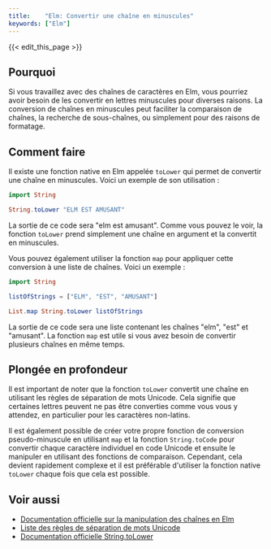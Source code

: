 ```yaml
---
title:    "Elm: Convertir une chaîne en minuscules"
keywords: ["Elm"]
---
```


{{< edit_this_page >}}

## Pourquoi

Si vous travaillez avec des chaînes de caractères en Elm, vous pourriez avoir besoin de les convertir en lettres minuscules pour diverses raisons. La conversion de chaînes en minuscules peut faciliter la comparaison de chaînes, la recherche de sous-chaînes, ou simplement pour des raisons de formatage.

## Comment faire

Il existe une fonction native en Elm appelée `toLower` qui permet de convertir une chaîne en minuscules. Voici un exemple de son utilisation :

```Elm
import String

String.toLower "ELM EST AMUSANT"
```

La sortie de ce code sera "elm est amusant". Comme vous pouvez le voir, la fonction `toLower` prend simplement une chaîne en argument et la convertit en minuscules.

Vous pouvez également utiliser la fonction `map` pour appliquer cette conversion à une liste de chaînes. Voici un exemple :

```Elm
import String

listOfStrings = ["ELM", "EST", "AMUSANT"]

List.map String.toLower listOfStrings
```

La sortie de ce code sera une liste contenant les chaînes "elm", "est" et "amusant". La fonction `map` est utile si vous avez besoin de convertir plusieurs chaînes en même temps.

## Plongée en profondeur

Il est important de noter que la fonction `toLower` convertit une chaîne en utilisant les règles de séparation de mots Unicode. Cela signifie que certaines lettres peuvent ne pas être converties comme vous vous y attendez, en particulier pour les caractères non-latins.

Il est également possible de créer votre propre fonction de conversion pseudo-minuscule en utilisant `map` et la fonction `String.toCode` pour convertir chaque caractère individuel en code Unicode et ensuite le manipuler en utilisant des fonctions de comparaison. Cependant, cela devient rapidement complexe et il est préférable d'utiliser la fonction native `toLower` chaque fois que cela est possible.

## Voir aussi

- [Documentation officielle sur la manipulation des chaînes en Elm](https://guide.elm-lang.org/strings/) 
- [Liste des règles de séparation de mots Unicode](https://www.unicode.org/versions/Unicode10.0.0/ch03.pdf#page=127)
- [Documentation officielle String.toLower](https://package.elm-lang.org/packages/elm/core/latest/String#toLower)